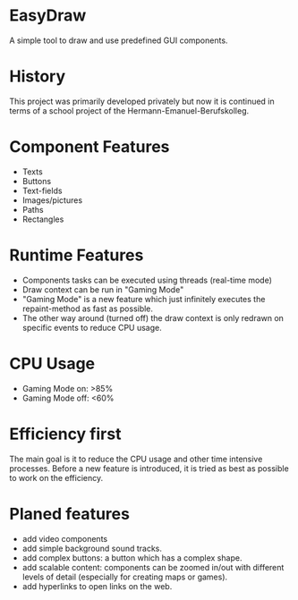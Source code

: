 # EasyDraw
A simple tool to draw and use predefined GUI components.

# History
This project was primarily developed privately but now it is continued in terms of a school project of the Hermann-Emanuel-Berufskolleg.


# Component Features
- Texts
- Buttons
- Text-fields
- Images/pictures
- Paths
- Rectangles


# Runtime Features
- Components tasks can be executed using threads (real-time mode)
- Draw context can be run in "Gaming Mode"
- "Gaming Mode" is a new feature which just infinitely executes the repaint-method as fast as possible.
- The other way around (turned off) the draw context is only redrawn on specific events to reduce CPU usage.


# CPU Usage
- Gaming Mode on: >85%
- Gaming Mode off: <60%


# Efficiency first
The main goal is it to reduce the CPU usage and other time intensive processes.
Before a new feature is introduced,
it is tried as best as possible to work on the efficiency.


# Planed features
- add video components
- add simple background sound tracks.
- add complex buttons: a button which has a complex shape.
- add scalable content: components can be zoomed in/out with different levels of detail (especially for creating maps or games).
- add hyperlinks to open links on the web.
